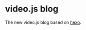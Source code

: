 # video.js blog
The new video.js blog based on [hexo][].

[hexo]: https://www.npmjs.com/package/hexo
